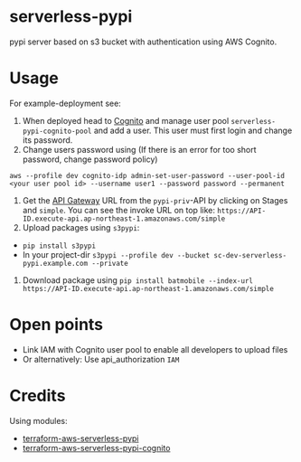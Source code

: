 # serverless-pypi

pypi server based on s3 bucket with authentication using AWS Cognito.

# Usage
For example-deployment see: 
1. When deployed head to [Cognito](https://ap-northeast-1.console.aws.amazon.com/cognito/home?region=ap-northeast-1) 
and manage user pool `serverless-pypi-cognito-pool` and add a user. This user must first login and change its password.
1. Change users password using (If there is an error for too short password, change password policy)
```shell script
aws --profile dev cognito-idp admin-set-user-password --user-pool-id <your user pool id> --username user1 --password password --permanent
```
1. Get the [API Gateway](https://ap-northeast-1.console.aws.amazon.com/apigateway/home?region=ap-northeast-1) 
URL from the `pypi-priv`-API by clicking on Stages and `simple`. You can see the invoke URL on top like: `https://API-ID.execute-api.ap-northeast-1.amazonaws.com/simple` 
1. Upload packages using `s3pypi`:  
 - `pip install s3pypi`
 - In your project-dir `s3pypi --profile dev --bucket sc-dev-serverless-pypi.example.com --private`
1. Download package using `pip install batmobile --index-url https://API-ID.execute-api.ap-northeast-1.amazonaws.com/simple`

# Open points
- Link IAM with Cognito user pool to enable all developers to upload files
- Or alternatively: Use api_authorization `IAM`

# Credits
Using modules:
- [terraform-aws-serverless-pypi](https://github.com/amancevice/terraform-aws-serverless-pypi)
- [terraform-aws-serverless-pypi-cognito](https://github.com/amancevice/terraform-aws-serverless-pypi-cognito)
